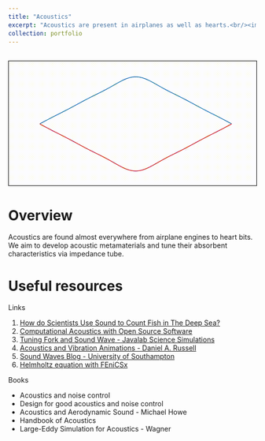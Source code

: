 ```yaml
---
title: "Acoustics"
excerpt: "Acoustics are present in airplanes as well as hearts.<br/><img src='/images/projects/acoustics/dynamic_wave.gif' width='600' style='border:1px solid #000000'>"
collection: portfolio
---
```


<br/><img src='/images/projects/acoustics/dynamic_wave.gif' width='600' style='border:1px solid #000000'>

Overview
=========
Acoustics are found almost everywhere from airplane engines to heart bits. We aim to develop acoustic metamaterials and tune their absorbent characteristics via impedance tube. 


Useful resources
=========

Links
1. [How do Scientists Use Sound to Count Fish in The Deep Sea?](https://kids.frontiersin.org/articles/10.3389/frym.2021.598169)
2. [Computational Acoustics with Open Source Software](https://computational-acoustics.gitlab.io/website/)
3. [Tuning Fork and Sound Wave - Javalab Science Simulations](https://javalab.org/en/tuning_fork_and_sound_wave_en/)
4. [Acoustics and Vibration Animations - Daniel A. Russell](https://www.acs.psu.edu/drussell/demos.html)
5. [Sound Waves Blog - University of Southampton](https://blog.soton.ac.uk/soundwaves/)
6. [Helmholtz equation with FEniCSx](https://github.com/jorgensd/fenics22-tutorial/blob/main/helmholtz.ipynb)

Books
- Acoustics and noise control
- Design for good acoustics and noise control
- Acoustics and Aerodynamic Sound - Michael Howe
- Handbook of Acoustics 
- Large-Eddy Simulation for Acoustics - Wagner